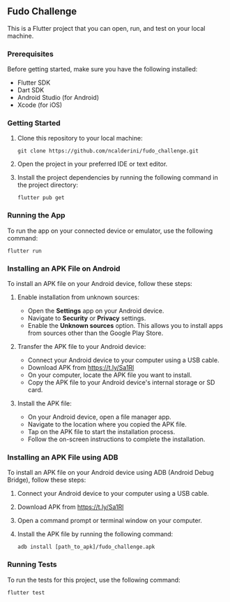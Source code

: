 ## Fudo Challenge

This is a Flutter project that you can open, run, and test on your local machine.

### Prerequisites

Before getting started, make sure you have the following installed:

- Flutter SDK
- Dart SDK
- Android Studio (for Android)
- Xcode (for iOS)

### Getting Started

1. Clone this repository to your local machine:

    ```
    git clone https://github.com/ncalderini/fudo_challenge.git
    ```

2. Open the project in your preferred IDE or text editor.

3. Install the project dependencies by running the following command in the project directory:

    ```
    flutter pub get
    ```

### Running the App

To run the app on your connected device or emulator, use the following command:

```
flutter run
```

### Installing an APK File on Android

To install an APK file on your Android device, follow these steps:

1. Enable installation from unknown sources:
    - Open the **Settings** app on your Android device.
    - Navigate to **Security** or **Privacy** settings.
    - Enable the **Unknown sources** option. This allows you to install apps from sources other than the Google Play Store.

2. Transfer the APK file to your Android device:
    - Connect your Android device to your computer using a USB cable.
    - Download APK from https://t.ly/Sa1Rl
    - On your computer, locate the APK file you want to install.
    - Copy the APK file to your Android device's internal storage or SD card.

3. Install the APK file:
    - On your Android device, open a file manager app.
    - Navigate to the location where you copied the APK file.
    - Tap on the APK file to start the installation process.
    - Follow the on-screen instructions to complete the installation.

### Installing an APK File using ADB

To install an APK file on your Android device using ADB (Android Debug Bridge), follow these steps:

1. Connect your Android device to your computer using a USB cable.

2. Download APK from https://t.ly/Sa1Rl

3. Open a command prompt or terminal window on your computer.

4. Install the APK file by running the following command:

    ```
    adb install [path_to_apk]/fudo_challenge.apk
    ```

### Running Tests

To run the tests for this project, use the following command:

```
flutter test
```
